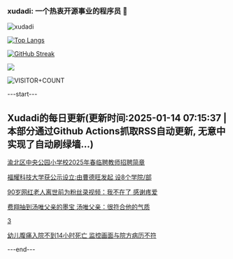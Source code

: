 ### xudadi: 一个热衷开源事业的程序员 👋

![xudadi](https://github-readme-stats-git-masterorgs-github-readme-stats-team.vercel.app/api?username=xudadi)

[![Top Langs](https://github-readme-stats.vercel.app/api/top-langs/?username=xudadi)](https://github.com/anuraghazra/github-readme-stats)

[![GitHub Streak](https://streak-stats.demolab.com?user=xudadi&locale=zh_Hans)](https://git.io/streak-stats)

![](https://raw.githubusercontent.com/xudadi/xudadi/main/assets/github-contribution-grid-snake.svg)

![VISITOR+COUNT](https://komarev.com/ghpvc/?username=xudadi&label=VISITOR+COUNT)


---start---

## Xudadi的每日更新(更新时间:2025-01-14 07:15:37 | 本部分通过Github Actions抓取RSS自动更新, 无意中实现了自动刷绿墙...)

[渝北区中央公园小学校2025年春临聘教师招聘简章](https://www.gongkaoleida.com/article/2263872)

[福耀科技大学获公示设立:由曹德旺发起 设8个学院/部](https://m.163.com/news/article/JLQDRPHP051492T3.html)

[90岁网红老人离世前为粉丝录视频：我不在了 感谢疼爱](https://m.163.com/news/article/JLQDRPF9051492T3.html)

[费翔抽到汤唯父亲的墨宝 汤唯父亲：很符合他的气质](https://m.163.com/news/article/JLQ74PCQ051492T3.html)

[3](https://m.163.com/touch/news/sub/domestic)

[幼儿腹痛入院不到14小时死亡 监控画面与院方病历不符](https://m.163.com/news/article/JLQ0IV3D051492T3.html)

---end---
